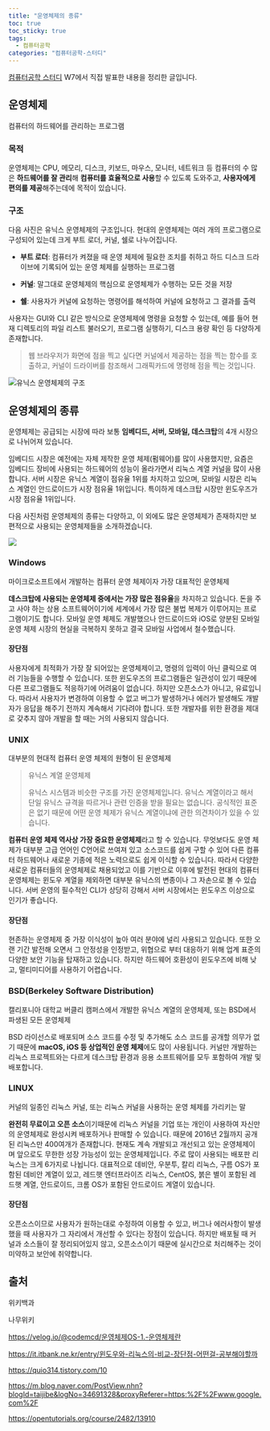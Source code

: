 ```yaml
---
title: "운영체제의 종류"
toc: true
toc_sticky: true
tags:
  - 컴퓨터공학
categories: "컴퓨터공학-스터디"
---
```


[컴퓨터공학 스터디](https://www.notion.so/womencsstudyofdsm/WCD-Women-Computer-science-study-of-DSM-women-sport-club-318c9179f512495d917228c2b37da165) W7에서 직접 발표한 내용을 정리한 글입니다.



## 운영체제

컴퓨터의 하드웨어를 관리하는 프로그램



### 목적

운영체제는 CPU, 메모리, 디스크, 키보드, 마우스, 모니터, 네트워크 등 컴퓨터의 수 많은 **하드웨어를 잘 관리**해 **컴퓨터를 효율적으로 사용**할 수 있도록 도와주고, **사용자에게 편의를 제공**해주는데에 목적이 있습니다. 



### 구조

다음 사진은 유닉스 운영체제의 구조입니다. 현대의 운영체제는 여러 개의 프로그램으로 구성되어 있는데 크게 부트 로더, 커널, 쉘로 나누어집니다.

- **부트 로더**: 컴퓨터가 켜졌을 때 운영 체제에 필요한 조치를 취하고 하드 디스크 드라이브에 기록되어 있는 운영 체제를 실행하는 프로그램

- **커널**: 말그대로 운영체제의 핵심으로 운영체제가 수행하는 모든 것을 저장

- **쉘**: 사용자가 커널에 요청하는 명령어를 해석하여 커널에 요청하고 그 결과를 출력

사용자는 GUI와 CLI 같은 방식으로 운영체제에 명령을 요청할 수 있는데, 예를 들어 현재 디렉토리의 파일 리스트 불러오기, 프로그램 실행하기, 디스크 용량 확인 등 다양하게 존재합니다.

>웹 브라우저가 화면에 점을 찍고 싶다면 커널에서 제공하는 점을 찍는 함수를 호출하고, 커널이 드라이버를 참조해서 그래픽카드에 명령해 점을 찍는 것입니다.

![유닉스 운영체제의 구조](https://w.namu.la/s/714c0e6deee4500d49151cfdb943fe1590236291f619ca7cc91e15b159db517b71a2c4f9e9338b74bddec3ec95c809820e8ba7813b8e0eff59a4267058c002f580dc9dbcdb0e9d0539ce773ae25f8bc2007f567221af1cbbd8976a6fe09d7fa5)



## 운영체제의 종류

운영체제는 공급되는 시장에 따라 보통 **임베디드, 서버, 모바일, 데스크탑**의 4개 시장으로 나뉘어져 있습니다. 

임베디드 시장은 예전에는 자체 제작한 운영 체제(펌웨어)를 많이 사용했지만, 요즘은 임베디드 장비에 사용되는 하드웨어의 성능이 올라가면서 리눅스 계열 커널을 많이 사용합니다. 서버 시장은 유닉스 계열이 점유율 1위를 차지하고 있으며, 모바일 시장은 리눅스 계열인 안드로이드가 시장 점유율 1위입니다. 특이하게 데스크탑 시장만 윈도우즈가 시장 점유율 1위입니다.

다음 사진처럼 운영체제의 종류는 다양하고, 이 외에도 많은 운영체제가 존재하지만 보편적으로 사용되는 운영체제들을 소개하겠습니다.

![](https://user-images.githubusercontent.com/45457678/85942661-a76d1200-b965-11ea-9952-0cae1dbad0c6.png)



### Windows

마이크로소프트에서 개발하는 컴퓨터 운영 체제이자 가장 대표적인 운영체제

**데스크탑에 사용되는 운영체제 중에서는 가장 많은 점유율**을 차지하고 있습니다. 돈을 주고 사야 하는 상용 소프트웨어이기에 세계에서 가장 많은 불법 복제가 이루어지는 프로그램이기도 합니다. 모바일 운영 체제도 개발했으나 안드로이드와 iOS로 양분된 모바일 운영 체제 시장의 현실을 극복하지 못하고 결국 모바일 사업에서 철수했습니다. 

#### 장단점

사용자에게 최적화가 가장 잘 되어있는 운영체제이고, 명령의 입력이 아닌 클릭으로 여러 기능들을 수행할 수 있습니다. 또한 윈도우즈의 프로그램들은 일관성이 있기 때문에 다른 프로그램들도 적응하기에 어려움이 없습니다. 하지만 오픈소스가 아니고, 유료입니다. 따라서 사용자가 변경하여 이용할 수 없고 버그가 발생하거나 에러가 발생해도 개발자가 응답을 해주기 전까지 계속해서 기다려야 합니다. 또한 개발자를 위한 환경을 제대로 갖추지 않아 개발을 할 때는 거의 사용되지 않습니다.



### UNIX

대부분의 현대적 컴퓨터 운영 체제의 원형이 된 운영체제

> 유닉스 계열 운영체제
>
> 유닉스 시스템과 비슷한 구조를 가진 운영체제입니다. 유닉스 계열이라고 해서 단일 유닉스 규격을 따르거나 관련 인증을 받을 필요는 없습니다. 공식적인 표준은 없기 때문에 어떤 운영 체제가 유닉스 계열이냐에 관한 의견차이가 있을 수 있습니다. 

**컴퓨터 운영 체제 역사상 가장 중요한 운영체제**라고 할 수 있습니다. 무엇보다도 운영 체제가 대부분 고급 언어인 C언어로 쓰여져 있고 소스코드를 쉽게 구할 수 있어 다른 컴퓨터 하드웨어나 새로운 기종에 적은 노력으로도 쉽게 이식할 수 있습니다. 따라서 다양한 새로운 컴퓨터들의 운영체제로 채용되었고 이를 기반으로 이후에 발전된 현대의 컴퓨터 운영체제는 윈도우 계열을 제외하면 대부분 유닉스의 변종이나 그 자손으로 볼 수 있습니다. 서버 운영의 필수적인 CLI가 상당히 강해서 서버 시장에서는 윈도우즈 이상으로 인기가 좋습니다.

#### 장단점

현존하는 운영체제 중 가장 이식성이 높아 여러 분야에 널리 사용되고 있습니다. 또한 오랜 기간 발전해 오면서 그 안정성을 인정받고, 위협으로 부터 대응하기 위해 업계 표준의 다양한 보안 기능을 탑재하고 있습니다. 하지만 하드웨어 호환성이 윈도우즈에 비해 낮고, 멀티미디어를 사용하기 어렵습니다.



### BSD(Berkeley Software Distribution)

캘리포니아 대학교 버클리 캠퍼스에서 개발한 유닉스 계열의 운영체제, 또는 BSD에서 파생된 모든 운영체제

BSD 라이선스로 배포되며 소스 코드를 수정 및 추가해도 소스 코드를 공개할 의무가 없기 때문에 **macOS, iOS 등 상업적인 운영 체제**에도 많이 사용됩니다. 커널만 개발하는 리눅스 프로젝트와는 다르게 데스크탑 환경과 응용 소프트웨어를 모두 포함하여 개발 및 배포합니다. 



### LINUX

커널의 일종인 리눅스 커널, 또는 리눅스 커널을 사용하는 운영 체제를 가리키는 말

**완전히 무료이고 오픈 소스**이기때문에 리눅스 커널을 기업 또는 개인이 사용하여 자신만의 운영체제로 완성시켜 배포하거나 판매할 수 있습니다. 때문에 2016년 2월까지 공개된 리눅스만 400여개가 존재합니다. 현재도 계속 개발되고 개선되고 있는 운영체제이며 앞으로도 무한한 성장 가능성이 있는 운영체제입니다. 주로 많이 사용되는 배포판 리눅스는 크게 6가지로 나뉩니다. 대표적으로 데비안, 우분투, 칼리 리눅스, 구름 OS가 포함된 데비안 계열이 있고, 레드햇 엔터프라이즈 리눅스, CentOS, 붉은 별이 포함된 레드햇 계열, 안드로이드, 크롬 OS가 포함된 안드로이드 계열이 있습니다.

#### 장단점

오픈소스이므로 사용자가 원하는대로 수정하여 이용할 수 있고, 버그나 에러사항이 발생했을 때 사용자가 그 자리에서 개선할 수 있다는 장점이 있습니다. 하지만 배포될 때 커널과 소스들이 잘 정리되어있지 않고, 오픈소스이기 때문에 실시간으로 처리해주는 것이 미약하고 보안에 취약합니다.



## 출처

위키백과

나무위키

https://velog.io/@codemcd/운영체제OS-1.-운영체제란

https://it.itbank.ne.kr/entry/윈도우와-리눅스의-비교-장단점-어떤걸-공부해야할까

https://quio314.tistory.com/10

https://m.blog.naver.com/PostView.nhn?blogId=taijibe&logNo=34691328&proxyReferer=https:%2F%2Fwww.google.com%2F

https://opentutorials.org/course/2482/13910
